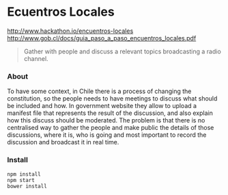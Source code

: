 # Ecuentros Locales

http://www.hackathon.io/encuentros-locales
http://www.gob.cl/docs/guia_paso_a_paso_encuentros_locales.pdf

> Gather with people and discuss a relevant topics broadcasting a radio channel.

### About

To have some context, in Chile there is a process of changing the constitution, so the people needs to have meetings to discuss what should be included and how. In government website they allow to upload a manifest file that represents the result of the discussion, and also explain how this discuss should be moderated. The problem is that there is no centralised way to gather the people and make public the details of those discussions, where it is, who is going and most important to record the discussion and broadcast it in real time.

### Install

    npm install
    npm start
    bower install
